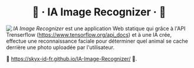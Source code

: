 <h1 align="center">📸 · IA Image Recognizer · 📸</h1>
<img align="left" src="https://img.icons8.com/color/50/000000/ios-photos.png"/>


_IA Image Recognizer_ est une application Web statique qui grâce à l'API Trenserflow (https://www.tensorflow.org/api_docs) et à une IA crée, effectue une reconnaissance faciale pour déterminer quel animal se cache derrière une photo uploadée par l'utilisateur.<br>

🔗 https://skyx-id-fr.github.io/IA-Image-Recognizer/ 🔗.
